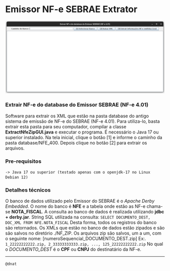 # Emissor NF-e SEBRAE Extrator

![tela-inicial](img.png)

### Extrair NF-e do database do Emissor SEBRAE (NF-e 4.01)
Software para extrair os XML que estão na pasta database do antigo sistema de emissão de NF-e do SEBRAE (NF-e 4.01).
Para utiliza-lo, basta extrair esta pasta para seu computador, compilar a classe **ExtractNfeZipGUI.java** e executar o programa.
É necessário o Java 17 ou superior instalado.
Na tela inicial, clique o botão [1] e informe o caminho da pasta database/NFE_400. Depois clique no botão [2] para extrair os arquivos.


### Pre-requisitos

```
-> Java 17 ou superior (testado apenas com o openjdk-17 no Linux Debian 12)
```


### Detalhes técnicos
O banco de dados utilizado pelo Emissor do SEBRAE é o *Apache Derby Embedded*.
O nome do banco é **NFE** e a tabela onde estão as NF-e chama-se **NOTA_FISCAL**.
A consulta ao banco de dados é realizada utilizando **jdbc + derby.jar**.
String SQL utilizada na consulta: `SELECT DOCUMENTO_DEST, DOC_XML FROM NFE.NOTA_FISCAL`
Desta forma, todos os registros do banco são retornados.
Os XMLs que estão no banco de dados estão zipados e são são salvos no diretório ./NF_ZIP.
Os arquivos zip são salvos, um a um, com o seguinte nome: [numeroSequencial_DOCUMENTO_DEST.zip]
Ex:. `1_22222222222.zip, 2_33333333333.zip, ..., 125_22222222222.zip`
No qual o *DOCUMENTO_DEST* é o **CPF** ou **CNPJ** do destinatário da NF-e.


---

```
@dnat
```


